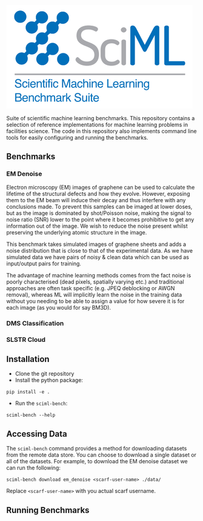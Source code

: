 ![sciml-benchmark-logo](img/logo.png "title-1")

Suite of scientific machine learning benchmarks. This repository contains a 
selection of reference implementations for machine learning problems in 
facilities science. The code in this repository also implements command line 
tools for easily configuring and running the benchmarks.

## Benchmarks


### EM Denoise
Electron microscopy (EM) images of graphene can be used to calculate the
lifetime of the structural defects and how they evolve. However, exposing them
to the EM beam will induce their decay and thus interfere with any conclusions
made. To prevent this samples can be imaged at lower doses, but as the image is
dominated by shot/Poisson noise, making the signal to noise ratio (SNR) lower to
the point where it becomes prohibitive to get any information out of the image.
We wish to reduce the noise present whilst preserving the underlying atomic
structure in the image. 

This benchmark takes simulated images of graphene sheets and adds a noise
distribution that is close to that of the experimental data. As we have
simulated data we have pairs of noisy & clean data which can be used as
input/output pairs for training.

The advantage of machine learning methods comes from the fact noise is poorly
characterised (dead pixels, spatially varying etc.) and traditional approaches
are often task specific (e.g. JPEQ deblocking or AWGN removal), whereas ML will
implicitly learn the noise in the training data without you needing to be able
to assign a value for how severe it is for each image (as you would for say
BM3D).

### DMS Classification

### SLSTR Cloud

## Installation

 - Clone the git repository
 - Install the python package:

```
pip install -e .
```

 - Run the `sciml-bench`:

```
sciml-bench --help
```

## Accessing Data

The `sciml-bench` command provides a method for downloading datasets from the 
remote data store. You can choose to download a single dataset or all of the 
datasets. For example, to download the EM denoise dataset we can run the following:

```
sciml-bench download em_denoise <scarf-user-name> ./data/ 
```

Replace `<scarf-user-name>` with you actual scarf username.

## Running Benchmarks

